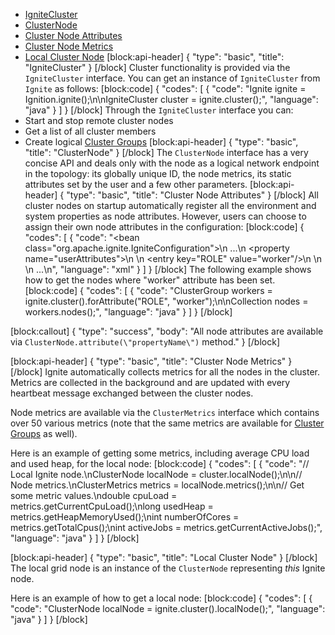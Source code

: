 * [IgniteCluster](#ignitecluster)
* [ClusterNode](#clusternode)
* [Cluster Node Attributes](#cluster-node-attributes)
* [Cluster Node Metrics](#cluster-node-metrics)
* [Local Cluster Node](#local-cluster-node)
[block:api-header]
{
  "type": "basic",
  "title": "IgniteCluster"
}
[/block]
Cluster functionality is provided via the `IgniteCluster` interface. You can get an instance of `IgniteCluster` from `Ignite` as follows:
[block:code]
{
  "codes": [
    {
      "code": "Ignite ignite = Ignition.ignite();\n\nIgniteCluster cluster = ignite.cluster();",
      "language": "java"
    }
  ]
}
[/block]
Through the `IgniteCluster` interface you can:
 * Start and stop remote cluster nodes
 * Get a list of all cluster members
 * Create logical [Cluster Groups](doc:cluster-groups)
[block:api-header]
{
  "type": "basic",
  "title": "ClusterNode"
}
[/block]
The `ClusterNode` interface has a very concise API and deals only with the node as a logical network endpoint in the topology: its globally unique ID, the node metrics, its static attributes set by the user and a few other parameters.
[block:api-header]
{
  "type": "basic",
  "title": "Cluster Node Attributes"
}
[/block]
All cluster nodes on startup automatically register all the environment and system properties as node attributes. However, users can choose to assign their own node attributes in the configuration:
[block:code]
{
  "codes": [
    {
      "code": "<bean class=\"org.apache.ignite.IgniteConfiguration\">\n    ...\n    <property name=\"userAttributes\">\n        <map>\n            <entry key=\"ROLE\" value=\"worker\"/>\n        </map>\n    </property>\n    ...\n</bean>",
      "language": "xml"
    }
  ]
}
[/block]
The following example shows how to get the nodes where "worker" attribute has been set.
[block:code]
{
  "codes": [
    {
      "code": "ClusterGroup workers = ignite.cluster().forAttribute(\"ROLE\", \"worker\");\n\nCollection<ClusterNode> nodes = workers.nodes();",
      "language": "java"
    }
  ]
}
[/block]

[block:callout]
{
  "type": "success",
  "body": "All node attributes are available via `ClusterNode.attribute(\"propertyName\")` method."
}
[/block]

[block:api-header]
{
  "type": "basic",
  "title": "Cluster Node Metrics"
}
[/block]
Ignite automatically collects metrics for all the nodes in the cluster. Metrics are collected in the background and are updated with every heartbeat message exchanged between the cluster nodes.

Node metrics are available via the `ClusterMetrics` interface which contains over 50 various metrics (note that the same metrics are available for [Cluster Groups](doc:cluster-groups)  as well).

Here is an example of getting some metrics, including average CPU load and used heap, for the local node:
[block:code]
{
  "codes": [
    {
      "code": "// Local Ignite node.\nClusterNode localNode = cluster.localNode();\n\n// Node metrics.\nClusterMetrics metrics = localNode.metrics();\n\n// Get some metric values.\ndouble cpuLoad = metrics.getCurrentCpuLoad();\nlong usedHeap = metrics.getHeapMemoryUsed();\nint numberOfCores = metrics.getTotalCpus();\nint activeJobs = metrics.getCurrentActiveJobs();",
      "language": "java"
    }
  ]
}
[/block]

[block:api-header]
{
  "type": "basic",
  "title": "Local Cluster Node"
}
[/block]
The local grid node is an instance of the `ClusterNode` representing *this* Ignite node. 

Here is an example of how to get a local node:
[block:code]
{
  "codes": [
    {
      "code": "ClusterNode localNode = ignite.cluster().localNode();",
      "language": "java"
    }
  ]
}
[/block]